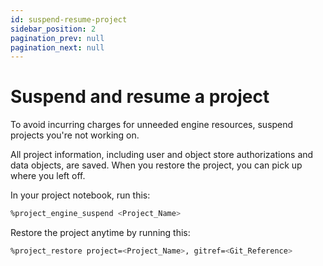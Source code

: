 ```yaml
---
id: suspend-resume-project
sidebar_position: 2
pagination_prev: null
pagination_next: null
---
```


# Suspend and resume a project

To avoid incurring charges for unneeded engine resources, suspend projects you're not working on. 

All project information, including user and object store authorizations and data objects, are saved. When you restore the project, you can pick up where you left off.

In your project notebook, run this:

```bash 
%project_engine_suspend <Project_Name>
```

Restore the project anytime by running this: 

```bash 
%project_restore project=<Project_Name>, gitref=<Git_Reference>
```

